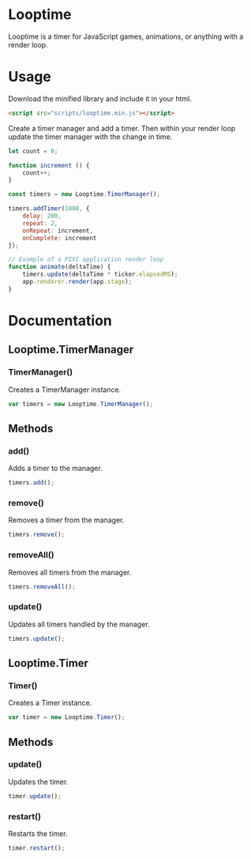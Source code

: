 # Looptime

Looptime is a timer for JavaScript games, animations, or anything with a render loop.

# Usage

Download the minified library and include it in your html.

```html
<script src="scripts/looptime.min.js"></script>
```

Create a timer manager and add a timer.
Then within your render loop update the timer manager with the change in time.

```javascript
let count = 0;

function increment () {
    count++;
}

const timers = new Looptime.TimerManager();

timers.addTimer(1000, {
    delay: 200,
    repeat: 2,
    onRepeat: increment,
    onComplete: increment
});

// Example of a PIXI application render loop
function animate(deltaTime) {
    timers.update(deltaTime * ticker.elapsedMS);
    app.renderer.render(app.stage);
}
```

# Documentation

## Looptime.TimerManager
### TimerManager()
Creates a TimerManager instance.

```javascript
var timers = new Looptime.TimerManager();
```

## Methods
### add()
Adds a timer to the manager.

```javascript
timers.add();
```

### remove()
Removes a timer from the manager.

```javascript
timers.remove();
```

### removeAll()
Removes all timers from the manager.

```javascript
timers.removeAll();
```

### update()
Updates all timers handled by the manager.

```javascript
timers.update();
```

## Looptime.Timer
### Timer()
Creates a Timer instance.

```javascript
var timer = new Looptime.Timer();
```

## Methods
### update()
Updates the timer.

```javascript
timer.update();
```

### restart()
Restarts the timer.

```javascript
timer.restart();
```